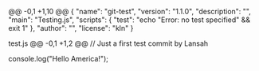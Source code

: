 @@ -0,1 +1,10 @@
{
  "name": "git-test",
  "version": "1.1.0",
  "description": "",
  "main": "Testing.js",
  "scripts": {
    "test": "echo \"Error: no test specified\" && exit 1"
  },
  "author": "",
  "license": "kln"
}
  
  test.js
@@ -0,1 +1,2 @@
// Just a first test commit by Lansah

console.log("Hello America!"); 
